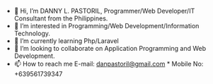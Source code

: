 - 👋 Hi, I’m DANNY L. PASTORIL, Programmer/Web Developer/IT Consultant from the Philippines.
- 👀 I’m interested in Programming/Web Development/Information Technology.
- 🌱 I’m currently learning Php/Laravel
- 💞️ I’m looking to collaborate on Application Programming and Web Development.
- 📫 How to reach me E-mail: danpastoril@gmail.com * Mobile No: +639561739347

<!---
danpastoril/danpastoril is a ✨ special ✨ repository because its `README.md` (this file) appears on your GitHub profile.
You can click the Preview link to take a look at your changes.
--->
